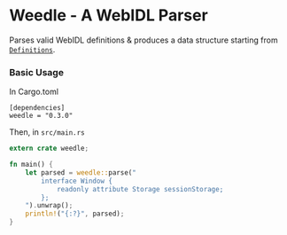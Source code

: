 # Weedle - A WebIDL Parser

Parses valid WebIDL definitions & produces a data structure starting from
[`Definitions`](https://docs.rs/weedle/0.3.0/weedle/struct.Definitions.html).

### Basic Usage

In Cargo.toml
```
[dependencies]
weedle = "0.3.0"
```

Then, in `src/main.rs`
```rust
extern crate weedle;

fn main() {
    let parsed = weedle::parse("
        interface Window {
            readonly attribute Storage sessionStorage;
        };
    ").unwrap();
    println!("{:?}", parsed);
}
```